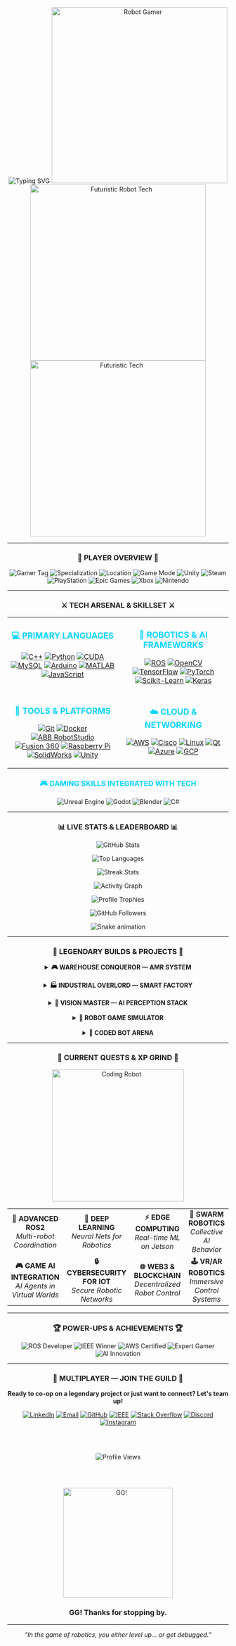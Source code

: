 <div align="center">
  <img src="https://readme-typing-svg.demolab.com?font=Fira+Code&size=30&duration=3000&pause=1000&color=00D4FF&center=true&vCenter=true&multiline=true&width=700&height=200&lines=Welcome+to+my+GitHub!;🎮+Gamer+%26+Electronics+%26+Software+Engineer;IoT+%26+AI+Enthusiast;🤖+Robotics+%26+Automation+Expert;Innovation+through+Code+%26+Circuits" alt="Typing SVG" />
  
  <img src="https://media.giphy.com/media/WtC9iXwuvMGmoRQOfn/giphy.gif" width="400" alt="Robot Gamer" />
  
  <img src="https://media.giphy.com/media/13HBDT4QSTpveU/giphy.gif" width="400" alt="Futuristic Robot Tech" />
  
  <img src="https://media.giphy.com/media/AEzRnIFmsDbSN79M0N/giphy.gif" width="400" alt="Futuristic Tech" />
</div>

---

### <p align="center">🎯 PLAYER OVERVIEW 🎯</p>

<div align="center">
    <img src="https://img.shields.io/badge/GAMER_TAG-RoboScientist-00D4FF?style=for-the-badge&logo=gamejolt&logoColor=white" alt="Gamer Tag"/>
    <img src="https://img.shields.io/badge/SPECIALIZATION-AMR_&_Automation-00D4FF?style=for-the-badge&logo=robotframework&logoColor=white" alt="Specialization"/>
    <img src="https://img.shields.io/badge/SERVER-India-00D4FF?style=for-the-badge&logo=googlemaps&logoColor=white" alt="Location"/>
    <img src="https://img.shields.io/badge/GAME_MODE-Collaborative-00D4FF?style=for-the-badge&logo=github&logoColor=white" alt="Game Mode"/>
    <img src="https://img.shields.io/badge/Unity-100000?style=for-the-badge&logo=unity&logoColor=white" alt="Unity"/>
    <img src="https://img.shields.io/badge/Steam-000000?style=for-the-badge&logo=steam&logoColor=white" alt="Steam"/>
    <img src="https://img.shields.io/badge/PlayStation-003791?style=for-the-badge&logo=playstation&logoColor=white" alt="PlayStation"/>
    <img src="https://img.shields.io/badge/Epic%20Games-313131?style=for-the-badge&logo=Epic%20Games&logoColor=white" alt="Epic Games"/>
    <img src="https://img.shields.io/badge/Xbox-107C10?style=for-the-badge&logo=xbox&logoColor=white" alt="Xbox"/>
    <img src="https://img.shields.io/badge/Nintendo-8F0000?style=for-the-badge&logo=nintendo&logoColor=white" alt="Nintendo"/>
</div>

---

### <p align="center">⚔️ TECH ARSENAL & SKILLSET ⚔️</p>

<table align="center" width="100%">
  <tr align="center">
    <td valign="top" width="50%">
      <h3 style="color:#00D4FF;">💻 PRIMARY LANGUAGES</h3>
      <p>
        <a href="https://isocpp.org/"><img alt="C++" src="https://img.shields.io/badge/C%2B%2B-00599C?style=for-the-badge&logo=cplusplus&logoColor=white"/></a>
        <a href="https://www.python.org/"><img alt="Python" src="https://img.shields.io/badge/Python-3776AB?style=for-the-badge&logo=python&logoColor=white"/></a>
        <a href="https://developer.nvidia.com/cuda-toolkit"><img alt="CUDA" src="https://img.shields.io/badge/CUDA-76B900?style=for-the-badge&logo=nvidia&logoColor=white"/></a>
        <a href="https://www.mysql.com/"><img alt="MySQL" src="https://img.shields.io/badge/MySQL-4479A1?style=for-the-badge&logo=mysql&logoColor=white"/></a>
        <a href="https://www.arduino.cc/"><img alt="Arduino" src="https://img.shields.io/badge/Arduino-00979D?style=for-the-badge&logo=Arduino&logoColor=white"/></a>
        <a href="https://www.mathworks.com/products/matlab.html"><img alt="MATLAB" src="https://img.shields.io/badge/MATLAB-0076A8?style=for-the-badge&logo=mathworks&logoColor=white"/></a>
        <a href="https://www.javascript.com/"><img alt="JavaScript" src="https://img.shields.io/badge/JavaScript-F7DF1E?style=for-the-badge&logo=javascript&logoColor=black"/></a>
      </p>
    </td>
    <td valign="top" width="50%">
      <h3 style="color:#00D4FF;">🤖 ROBOTICS & AI FRAMEWORKS</h3>
      <p>
        <a href="https://www.ros.org/"><img alt="ROS" src="https://img.shields.io/badge/ROS-22314E?style=for-the-badge&logo=ros&logoColor=white"/></a>
        <a href="https://opencv.org/"><img alt="OpenCV" src="https://img.shields.io/badge/OpenCV-5C3EE8?style=for-the-badge&logo=opencv&logoColor=white"/></a>
        <a href="https://www.tensorflow.org/"><img alt="TensorFlow" src="https://img.shields.io/badge/TensorFlow-FF6F00?style=for-the-badge&logo=tensorflow&logoColor=white"/></a>
        <a href="https://pytorch.org/"><img alt="PyTorch" src="https://img.shields.io/badge/PyTorch-EE4C2C?style=for-the-badge&logo=pytorch&logoColor=white"/></a>
        <a href="https://scikit-learn.org/"><img alt="Scikit-Learn" src="https://img.shields.io/badge/scikit_learn-F7931E?style=for-the-badge&logo=scikit-learn&logoColor=white"/></a>
        <a href="https://keras.io/"><img alt="Keras" src="https://img.shields.io/badge/Keras-D00000?style=for-the-badge&logo=keras&logoColor=white"/></a>
      </p>
    </td>
  </tr>
  <tr align="center">
    <td valign="top" width="50%">
      <h3 style="color:#00D4FF;">🔧 TOOLS & PLATFORMS</h3>
      <p>
        <a href="https://git-scm.com/"><img alt="Git" src="https://img.shields.io/badge/Git-F05032?style=for-the-badge&logo=git&logoColor=white"/></a>
        <a href="https://www.docker.com/"><img alt="Docker" src="https://img.shields.io/badge/Docker-2496ED?style=for-the-badge&logo=docker&logoColor=white"/></a>
        <a href="https://new.abb.com/products/robotics/robotstudio"><img alt="ABB RobotStudio" src="https://img.shields.io/badge/RobotStudio-FF6600?style=for-the-badge&logo=abb&logoColor=white"/></a>
        <a href="https://www.autodesk.in/products/fusion-360/overview"><img alt="Fusion 360" src="https://img.shields.io/badge/Fusion 360-FF6B00?style=for-the-badge&logo=autodesk&logoColor=white"/></a>
        <a href="https://www.raspberrypi.org/"><img alt="Raspberry Pi" src="https://img.shields.io/badge/Raspberry%20Pi-A22846?style=for-the-badge&logo=Raspberry%20Pi&logoColor=white"/></a>
        <a href="https://www.solidworks.com/"><img alt="SolidWorks" src="https://img.shields.io/badge/SolidWorks-FF0000?style=for-the-badge&logo=solidworks&logoColor=white"/></a>
        <a href="https://unity.com/"><img alt="Unity" src="https://img.shields.io/badge/Unity-100000?style=for-the-badge&logo=unity&logoColor=white"/></a>
      </p>
    </td>
    <td valign="top" width="50%">
      <h3 style="color:#00D4FF;">☁️ CLOUD & NETWORKING</h3>
      <p>
        <a href="https://aws.amazon.com/"><img alt="AWS" src="https://img.shields.io/badge/AWS-232F3E?style=for-the-badge&logo=amazonaws&logoColor=white"/></a>
        <a href="https://www.cisco.com/"><img alt="Cisco" src="https://img.shields.io/badge/Cisco_Networking-1BA0D7?style=for-the-badge&logo=cisco&logoColor=white"/></a>
        <a href="https://www.linux.org/"><img alt="Linux" src="https://img.shields.io/badge/Linux-FCC624?style=for-the-badge&logo=linux&logoColor=black"/></a>
        <a href="https://www.qt.io/"><img alt="Qt" src="https://img.shields.io/badge/Qt-41CD52?style=for-the-badge&logo=qt&logoColor=white"/></a>
        <a href="https://azure.microsoft.com/"><img alt="Azure" src="https://img.shields.io/badge/Azure-0078D4?style=for-the-badge&logo=microsoft-azure&logoColor=white"/></a>
        <a href="https://cloud.google.com/"><img alt="GCP" src="https://img.shields.io/badge/Google_Cloud-4285F4?style=for-the-badge&logo=google-cloud&logoColor=white"/></a>
      </p>
    </td>
  </tr>
</table>

<div align="center">
  <h3 style="color:#00D4FF;">🎮 GAMING SKILLS INTEGRATED WITH TECH</h3>
  <p>
    <img src="https://img.shields.io/badge/Unreal%20Engine-313131?style=for-the-badge&logo=unreal-engine&logoColor=white" alt="Unreal Engine"/>
    <img src="https://img.shields.io/badge/Godot-478CBF?style=for-the-badge&logo=godot-engine&logoColor=white" alt="Godot"/>
    <img src="https://img.shields.io/badge/Blender-FF6600?style=for-the-badge&logo=blender&logoColor=white" alt="Blender"/>
    <img src="https://img.shields.io/badge/C%23-239120?style=for-the-badge&logo=c-sharp&logoColor=white" alt="C#"/>
  </p>
</div>

---

### <p align="center">📊 LIVE STATS & LEADERBOARD 📊</p>

<div align="center">

![GitHub Stats](https://github-readme-stats.vercel.app/api?username=Sachin-Karthikeyan&show_icons=true&theme=cobalt&include_all_commits=true&count_private=true&hide_border=true&bg_color=141321)

![Top Languages](https://github-readme-stats.vercel.app/api/top-langs/?username=Sachin-Karthikeyan&layout=compact&langs_count=8&theme=cobalt&hide_border=true&bg_color=141321)

![Streak Stats](https://streak-stats.demolab.com?user=Sachin-Karthikeyan&theme=dark&hide_border=true&background=141321&stroke=00D4FF&ring=00D4FF&fire=00D4FF)

![Activity Graph](https://github-readme-activity-graph.vercel.app/graph?username=Sachin-Karthikeyan&bg_color=141321&color=ffffff&line=00d4ff&point=ffffff&area=true&hide_border=true)

![Profile Trophies](https://github-profile-trophy.vercel.app/?username=Sachin-Karthikeyan&theme=onedark&no-frame=true&margin-w=15&margin-h=15)

<img src="https://img.shields.io/github/followers/Sachin-Karthikeyan?style=for-the-badge&color=00D4FF&logo=github&logoColor=white" alt="GitHub Followers"/>

![Snake animation](https://raw.githubusercontent.com/Sachin-Karthikeyan/Sachin-Karthikeyan/output/github-contribution-grid-snake.svg)

</div>

---

### <p align="center">🚀 LEGENDARY BUILDS & PROJECTS 🚀</p>

<div align="center">
<details>
  <summary><strong>🎮 WAREHOUSE CONQUEROR — AMR SYSTEM</strong></summary>
  <br/>
  <blockquote><em>Elite autonomous logistics robot for smart warehouses, leveraging ROS2 for navigation and AI for dynamic obstacle avoidance.</em></blockquote>
  <p>
    <img src="https://img.shields.io/badge/STATUS-Production_Deployed-brightgreen?style=for-the-badge&logo=icloud&logoColor=white" alt="Status"/>
    <img src="https://img.shields.io/badge/TECH-ROS2_|_C++_|_LiDAR_|_AI_Vision-00D4FF?style=for-the-badge" alt="Tech"/>
  </p>
</details>

<br/>

<details>
  <summary><strong>🏭 INDUSTRIAL OVERLORD — SMART FACTORY</strong></summary>
  <br/>
  <blockquote><em>An ABB-powered robotic manufacturing cell integrated with PLC and a custom HMI dashboard for real-time monitoring and control.</em></blockquote>
  <p>
    <img src="https://img.shields.io/badge/STATUS-Completed-success?style=for-the-badge&logo=dependabot&logoColor=white" alt="Status"/>
    <img src="https://img.shields.io/badge/TECH-ABB_|_PLC_|_MySQL_|_HMI-00D4FF?style=for-the-badge" alt="Tech"/>
  </p>
</details>

<br/>

<details>
  <summary><strong>🧠 VISION MASTER — AI PERCEPTION STACK</strong></summary>
  <br/>
  <blockquote><em>A high-performance, real-time object detection and SLAM pipeline accelerated with CUDA and TensorFlow for robotic perception.</em></blockquote>
  <p>
    <img src="https://img.shields.io/badge/STATUS-Ongoing_Development-blue?style=for-the-badge&logo=githubactions&logoColor=white" alt="Status"/>
    <img src="https://img.shields.io/badge/TECH-Python_|_OpenCV_|_CUDA_|_TF-00D4FF?style=for-the-badge" alt="Tech"/>
  </p>
</details>

<br/>

<details>
  <summary><strong>🎲 ROBOT GAME SIMULATOR</strong></summary>
  <br/>
  <blockquote><em>A Unity-based simulation environment for testing robotic algorithms in a gamified world with challenges and levels.</em></blockquote>
  <p>
    <img src="https://img.shields.io/badge/STATUS-In_Progress-yellow?style=for-the-badge&logo=unity&logoColor=white" alt="Status"/>
    <img src="https://img.shields.io/badge/TECH-Unity_|_C%23_|_ROS_|_AI-00D4FF?style=for-the-badge" alt="Tech"/>
  </p>
</details>

<br/>

<details>
  <summary><strong>🤖 CODED BOT ARENA</strong></summary>
  <br/>
  <blockquote><em>A multiplayer robot battle game where players code AI behaviors for their bots using Python and ROS.</em></blockquote>
  <p>
    <img src="https://img.shields.io/badge/STATUS-Prototype-orange?style=for-the-badge&logo=python&logoColor=white" alt="Status"/>
    <img src="https://img.shields.io/badge/TECH-Python_|_ROS_|_Unity_|_Multiplayer-00D4FF?style=for-the-badge" alt="Tech"/>
  </p>
</details>
</div>

---

### <p align="center">🎯 CURRENT QUESTS & XP GRIND 🎯</p>

<div align="center">
  <img src="https://media.giphy.com/media/KIkRGI4T9OsJIudxYk/giphy.gif" width="300" alt="Coding Robot" />
</div>

<table align="center" width="100%">
  <tr align="center">
    <td><strong>🚀 ADVANCED ROS2</strong><br/><em>Multi-robot Coordination</em></td>
    <td><strong>🤖 DEEP LEARNING</strong><br/><em>Neural Nets for Robotics</em></td>
    <td><strong>⚡ EDGE COMPUTING</strong><br/><em>Real-time ML on Jetson</em></td>
    <td><strong>🐝 SWARM ROBOTICS</strong><br/><em>Collective AI Behavior</em></td>
  </tr>
  <tr align="center">
    <td><strong>🎮 GAME AI INTEGRATION</strong><br/><em>AI Agents in Virtual Worlds</em></td>
    <td><strong>🔒 CYBERSECURITY FOR IOT</strong><br/><em>Secure Robotic Networks</em></td>
    <td><strong>🌐 WEB3 & BLOCKCHAIN</strong><br/><em>Decentralized Robot Control</em></td>
    <td><strong>🕹️ VR/AR ROBOTICS</strong><br/><em>Immersive Control Systems</em></td>
  </tr>
</table>

---

### <p align="center">🏆 POWER-UPS & ACHIEVEMENTS 🏆</p>

<div align="center">
  <img src="https://img.shields.io/badge/Certification-ROS_Developer-00BFFF?style=for-the-badge&logo=ros&logoColor=white" alt="ROS Developer"/>
  <img src="https://img.shields.io/badge/Award-IEEE_Robotics_Challenge_Winner-gold?style=for-the-badge&logo=ieee&logoColor=white" alt="IEEE Winner"/>
  <img src="https://img.shields.io/badge/Badge-AWS_Certified_Developer-FF9900?style=for-the-badge&logo=amazon-aws&logoColor=white" alt="AWS Certified"/>
  <img src="https://img.shields.io/badge/Level-Expert_Gamer-FF4500?style=for-the-badge&logo=steam&logoColor=white" alt="Expert Gamer"/>
  <img src="https://img.shields.io/badge/Achievement-AI_Innovation_Silver-silver?style=for-the-badge&logo=artificial-intelligence&logoColor=white" alt="AI Innovation"/>
</div>

---

### <p align="center">🤝 MULTIPLAYER — JOIN THE GUILD 🤝</p>

<div align="center">
  <p><strong>Ready to co-op on a legendary project or just want to connect? Let's team up!</strong></p>
  
  <a href="https://www.linkedin.com/in/sachin-karthikeyan-98b698286"><img alt="LinkedIn" src="https://img.shields.io/badge/LinkedIn-0077B5?style=for-the-badge&logo=linkedin&logoColor=white"/></a>
  <a href="mailto:sachinkarthikeyan@gmail.com"><img alt="Email" src="https://img.shields.io/badge/Gmail-D14836?style=for-the-badge&logo=gmail&logoColor=white"/></a>
  <a href="https://github.com/Sachin-Karthikeyan"><img alt="GitHub" src="https://img.shields.io/badge/GitHub-181717?style=for-the-badge&logo=github&logoColor=white"/></a>
  <a href="https://ieee.org"><img alt="IEEE" src="https://img.shields.io/badge/IEEE_Robotics-00629B?style=for-the-badge&logo=ieee&logoColor=white"/></a>
  <a href="https://stackoverflow.com/users/your-id"><img alt="Stack Overflow" src="https://img.shields.io/badge/Stack_Overflow-FE7A16?style=for-the-badge&logo=stack-overflow&logoColor=white"/></a>
  <a href="https://discord.com/users/your-id"><img alt="Discord" src="https://img.shields.io/badge/Discord-5865F2?style=for-the-badge&logo=discord&logoColor=white"/></a>
  <a href="https://www.instagram.com/your-id"><img alt="Instagram" src="https://img.shields.io/badge/Instagram-E4405F?style=for-the-badge&logo=instagram&logoColor=white"/></a>
  
  <br/><br/>
  
  <img src="https://komarev.com/ghpvc/?username=Sachin-Karthikeyan&label=PLAYER+VISITS&color=00D4FF&style=for-the-badge" alt="Profile Views"/>
  
  <br/><br/>
  
  <img src="https://media.giphy.com/media/ZEILv6a8KBDFq4KhbB/giphy.gif" width="250" alt="GG!" />
  
  <h3>GG! Thanks for stopping by.</h3>
</div>

---

<p align="center">
  <em>“In the game of robotics, you either level up… or get debugged.”</em>
</p>
